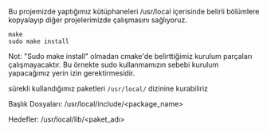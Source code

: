 Bu projemizde yaptığımız kütüphaneleri /usr/local içerisinde belirli bölümlere kopyalayıp diğer projelerimizde çalışmasını sağlıyoruz.

```
make
sudo make install  
```

Not: "Sudo make install" olmadan cmake'de belirttiğimiz kurulum parçaları çalışmayacaktır. Bu örnekte sudo kullanmamızın sebebi kurulum yapacağımız yerin izin gerektirmesidir.

sürekli kullandığımız paketleri `/usr/local/` dizinine kurabiliriz

Başlık Dosyaları: /usr/local/include/<package_name>

Hedefler: /usr/local/lib/<paket_adı>
